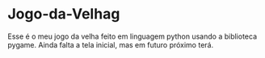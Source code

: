 # Jogo-da-Velhag
Esse é o meu jogo da velha feito em linguagem python usando a biblioteca pygame. Ainda falta a tela inicial, mas em futuro próximo terá.

